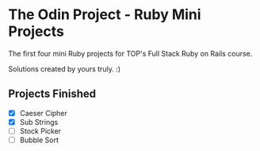 # The Odin Project - Ruby Mini Projects

The first four mini Ruby projects for TOP's Full Stack Ruby on Rails course.

Solutions created by yours truly. :)

## Projects Finished

- [x] Caeser Cipher
- [x] Sub Strings
- [ ] Stock Picker
- [ ] Bubble Sort
